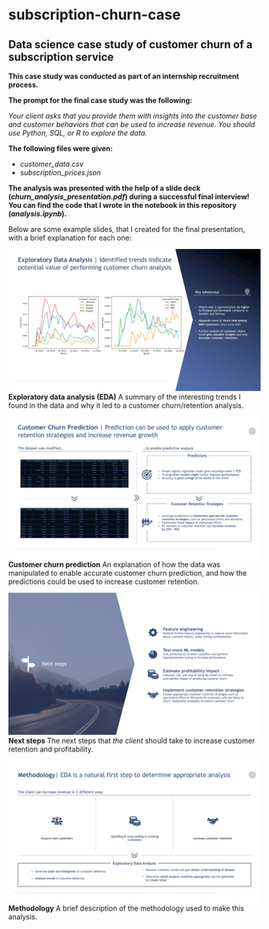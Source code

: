 # subscription-churn-case
## Data science case study of customer churn of a subscription service
**This case study was conducted as part of an internship recruitment process.**

**The prompt for the final case study was the following:**

*Your client asks that you provide them with insights into the customer base and customer behaviors that can be used to increase revenue. You should use Python, SQL, or R to explore the data.*

**The following files were given:**

- *customer_data.csv*
- *subscription_prices.json*

**The analysis was presented with the help of a slide deck (*churn_analysis_presentation.pdf*) during a successful final interview! You can find the code that I wrote in the notebook in this repository (*analysis.ipynb*).**

Below are some example slides, that I created for the final presentation, with a brief explanation for each one:

![Slide 6: EDA](./images/churn_analysis_slides_6.jpg)
**Exploratory data analysis (EDA)**
A summary of the interesting trends I found in the data and why it led to a customer churn/retention analysis.


![Slide 8: Customer churn prediction](./images/churn_analysis_slides_8.jpg)
**Customer churn prediction**
An explanation of how the data was manipulated to enable accurate customer churn prediction, and how the predictions could be used to increase customer retention.


![Slide 10: Next steps](./images/churn_analysis_slides_10.jpg)
**Next steps**
The next steps that *the client* should take to increase customer retention and profitability.


![Slide 3: Methodology](./images/churn_analysis_slides_3.jpg)
**Methodology**
A brief description of the methodology used to make this analysis.

